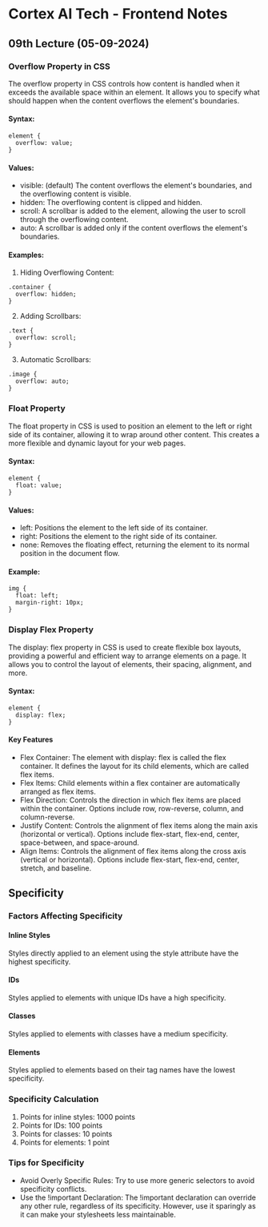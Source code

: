 # Cortex AI Tech - Frontend Notes
## 09th Lecture (05-09-2024)
### Overflow Property in CSS
The overflow property in CSS controls how content is handled when it exceeds the available space within an element. It allows you to specify what should happen when the content overflows the element's boundaries.
#### Syntax:
```
element {
  overflow: value;
}
```
#### Values:
* visible: (default) The content overflows the element's boundaries, and the overflowing content is visible.
* hidden: The overflowing content is clipped and hidden.
* scroll: A scrollbar is added to the element, allowing the user to scroll through the overflowing content.
* auto: A scrollbar is added only if the content overflows the element's boundaries.
#### Examples:
1. Hiding Overflowing Content:
```
.container {
  overflow: hidden;
}
```
2. Adding Scrollbars:
```
.text {
  overflow: scroll;
}
```
3. Automatic Scrollbars:
```
.image {
  overflow: auto;
}
```
### Float Property
The float property in CSS is used to position an element to the left or right side of its container, allowing it to wrap around other content. This creates a more flexible and dynamic layout for your web pages.
#### Syntax:
```
element {
  float: value;
}
```
#### Values:
* left: Positions the element to the left side of its container.
* right: Positions the element to the right side of its container.
* none: Removes the floating effect, returning the element to its normal position in the document flow.
#### Example:
```
img {
  float: left;
  margin-right: 10px;
}
```
### Display Flex Property
The display: flex property in CSS is used to create flexible box layouts, providing a powerful and efficient way to arrange elements on a page. It allows you to control the layout of elements, their spacing, alignment, and more.
#### Syntax:
```
element {
  display: flex;
}
```
#### Key Features
* Flex Container: The element with display: flex is called the flex container. It defines the layout for its child elements, which are called flex items.
* Flex Items: Child elements within a flex container are automatically arranged as flex items.
* Flex Direction: Controls the direction in which flex items are placed within the container. Options include row, row-reverse, column, and column-reverse.
* Justify Content: Controls the alignment of flex items along the main axis (horizontal or vertical). Options include flex-start, flex-end, center, space-between, and space-around.
* Align Items: Controls the alignment of flex items along the cross axis (vertical or horizontal). Options include flex-start, flex-end, center, stretch, and baseline.
## Specificity
### Factors Affecting Specificity
#### Inline Styles
Styles directly applied to an element using the style attribute have the highest specificity.
#### IDs
Styles applied to elements with unique IDs have a high specificity.
#### Classes
Styles applied to elements with classes have a medium specificity.
#### Elements
Styles applied to elements based on their tag names have the lowest specificity.
### Specificity Calculation
1. Points for inline styles: 1000 points
2. Points for IDs: 100 points
3. Points for classes: 10 points
4. Points for elements: 1 point
### Tips for Specificity
* Avoid Overly Specific Rules: Try to use more generic selectors to avoid specificity conflicts.
* Use the !important Declaration: The !important declaration can override any other rule, regardless of its specificity. However, use it sparingly as it can make your stylesheets less maintainable.
